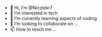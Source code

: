 - 👋 Hi, I’m @Nicolekr7
- 👀 I’m interested in tech
- 🌱 I’m currently learning aspects of coding
- 💞️ I’m looking to collaborate on ...
- 📫 How to reach me ...

<!---
Nicolekr7/Nicolekr7 is a ✨ special ✨ repository because its `README.md` (this file) appears on your GitHub profile.
You can click the Preview link to take a look at your changes.
--->
